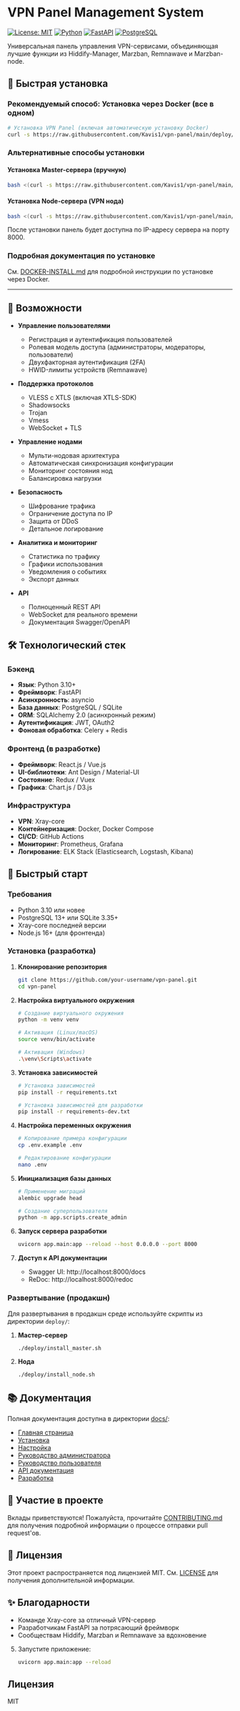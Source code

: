 # VPN Panel Management System

[![License: MIT](https://img.shields.io/badge/License-MIT-yellow.svg)](https://opensource.org/licenses/MIT)
[![Python](https://img.shields.io/badge/Python-3.10%2B-blue.svg)](https://www.python.org/)
[![FastAPI](https://img.shields.io/badge/FastAPI-0.95.0-009688.svg?logo=fastapi)](https://fastapi.tiangolo.com/)
[![PostgreSQL](https://img.shields.io/badge/PostgreSQL-13+-4169E1?logo=postgresql&logoColor=white)](https://www.postgresql.org/)

Универсальная панель управления VPN-сервисами, объединяющая лучшие функции из Hiddify-Manager, Marzban, Remnawave и Marzban-node.

## 🚀 Быстрая установка

### Рекомендуемый способ: Установка через Docker (все в одном)

```bash
# Установка VPN Panel (включая автоматическую установку Docker)
curl -s https://raw.githubusercontent.com/Kavis1/vpn-panel/main/deploy/install_docker.sh | sudo bash
```

### Альтернативные способы установки

#### Установка Master-сервера (вручную)
```bash
bash <(curl -s https://raw.githubusercontent.com/Kavis1/vpn-panel/main/deploy/install_master.sh)
```

#### Установка Node-сервера (VPN нода)
```bash
bash <(curl -s https://raw.githubusercontent.com/Kavis1/vpn-panel/main/deploy/install_node.sh)
```

После установки панель будет доступна по IP-адресу сервера на порту 8000.

### Подробная документация по установке

См. [DOCKER-INSTALL.md](DOCKER-INSTALL.md) для подробной инструкции по установке через Docker.

---

## 🚀 Возможности

- **Управление пользователями**
  - Регистрация и аутентификация пользователей
  - Ролевая модель доступа (администраторы, модераторы, пользователи)
  - Двухфакторная аутентификация (2FA)
  - HWID-лимиты устройств (Remnawave)

- **Поддержка протоколов**
  - VLESS с XTLS (включая XTLS-SDK)
  - Shadowsocks
  - Trojan
  - Vmess
  - WebSocket + TLS

- **Управление нодами**
  - Мульти-нодовая архитектура
  - Автоматическая синхронизация конфигурации
  - Мониторинг состояния нод
  - Балансировка нагрузки

- **Безопасность**
  - Шифрование трафика
  - Ограничение доступа по IP
  - Защита от DDoS
  - Детальное логирование

- **Аналитика и мониторинг**
  - Статистика по трафику
  - Графики использования
  - Уведомления о событиях
  - Экспорт данных

- **API**
  - Полноценный REST API
  - WebSocket для реального времени
  - Документация Swagger/OpenAPI

## 🛠 Технологический стек

### Бэкенд
- **Язык**: Python 3.10+
- **Фреймворк**: FastAPI
- **Асинхронность**: asyncio
- **База данных**: PostgreSQL / SQLite
- **ORM**: SQLAlchemy 2.0 (асинхронный режим)
- **Аутентификация**: JWT, OAuth2
- **Фоновая обработка**: Celery + Redis

### Фронтенд (в разработке)
- **Фреймворк**: React.js / Vue.js
- **UI-библиотеки**: Ant Design / Material-UI
- **Состояние**: Redux / Vuex
- **Графика**: Chart.js / D3.js

### Инфраструктура
- **VPN**: Xray-core
- **Контейнеризация**: Docker, Docker Compose
- **CI/CD**: GitHub Actions
- **Мониторинг**: Prometheus, Grafana
- **Логирование**: ELK Stack (Elasticsearch, Logstash, Kibana)

## 🚀 Быстрый старт

### Требования

- Python 3.10 или новее
- PostgreSQL 13+ или SQLite 3.35+
- Xray-core последней версии
- Node.js 16+ (для фронтенда)

### Установка (разработка)

1. **Клонирование репозитория**
   ```bash
   git clone https://github.com/your-username/vpn-panel.git
   cd vpn-panel
   ```

2. **Настройка виртуального окружения**
   ```bash
   # Создание виртуального окружения
   python -m venv venv
   
   # Активация (Linux/macOS)
   source venv/bin/activate
   
   # Активация (Windows)
   .\venv\Scripts\activate
   ```

3. **Установка зависимостей**
   ```bash
   # Установка зависимостей
   pip install -r requirements.txt
   
   # Установка зависимостей для разработки
   pip install -r requirements-dev.txt
   ```

4. **Настройка переменных окружения**
   ```bash
   # Копирование примера конфигурации
   cp .env.example .env
   
   # Редактирование конфигурации
   nano .env
   ```

5. **Инициализация базы данных**
   ```bash
   # Применение миграций
   alembic upgrade head
   
   # Создание суперпользователя
   python -m app.scripts.create_admin
   ```

6. **Запуск сервера разработки**
   ```bash
   uvicorn app.main:app --reload --host 0.0.0.0 --port 8000
   ```

7. **Доступ к API документации**
   - Swagger UI: http://localhost:8000/docs
   - ReDoc: http://localhost:8000/redoc

### Развертывание (продакшн)

Для развертывания в продакшн среде используйте скрипты из директории `deploy/`:

1. **Мастер-сервер**
   ```bash
   ./deploy/install_master.sh
   ```

2. **Нода**
   ```bash
   ./deploy/install_node.sh
   ```

## 📚 Документация

Полная документация доступна в директории [docs/](docs/):

- [Главная страница](docs/index.md)
- [Установка](docs/installation/README.md)
- [Настройка](docs/configuration/README.md)
- [Руководство администратора](docs/admin/README.md)
- [Руководство пользователя](docs/user/README.md)
- [API документация](docs/api/README.md)
- [Разработка](docs/development/README.md)

## 🤝 Участие в проекте

Вклады приветствуются! Пожалуйста, прочитайте [CONTRIBUTING.md](CONTRIBUTING.md) для получения подробной информации о процессе отправки pull request'ов.

## 📄 Лицензия

Этот проект распространяется под лицензией MIT. См. [LICENSE](LICENSE) для получения дополнительной информации.

## ✨ Благодарности

- Команде Xray-core за отличный VPN-сервер
- Разработчикам FastAPI за потрясающий фреймворк
- Сообществам Hiddify, Marzban и Remnawave за вдохновение

5. Запустите приложение:
   ```bash
   uvicorn app.main:app --reload
   ```

## Лицензия

MIT
